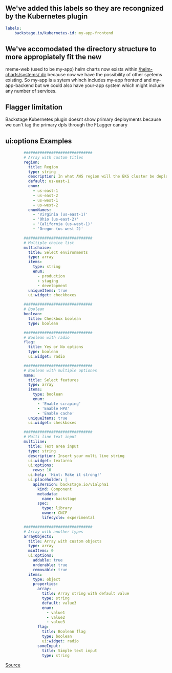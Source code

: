 ## We've added this labels so they are recongnized by the Kubernetes plugin 
```yaml
labels:
    backstage.io/kubernetes-id: my-app-frontend
```

## We've accomodated the directory structure to more appropiately fit the new 
meme-web (used to be my-app) helm charts now exists within [/helm-charts/systems/ dir](/helm-charts/systems/) because now we have the possibility of other syetems existing.
So my-app is a sytem whinch includes my-app frontend  and my-app-backend but we could also have your-app system which might include any number of services.

## Flagger limitation
Backstage Kubernetes plugin doesnt show primary deployments because we can't tag the primary dpls through the FLagger canary


## ui:options Examples
```yaml
        ##############################
        # Array with custom titles
        region:
          title: Region
          type: string
          description: In what AWS region will the EKS cluster be deployed.
          default: us-east-1
          enum:
            - us-east-1
            - us-east-2
            - us-west-1
            - us-west-2
          enumNames:
            - 'Virginia (us-east-1)'
            - 'Ohio (us-east-2)'
            - 'California (us-west-1)'
            - 'Oregon (us-west-2)'

        ##############################
        # Multiple choice list
        multichoice:
          title: Select environments
          type: array
          items:
            type: string
            enum:
              - production
              - staging
              - development
          uniqueItems: true
          ui:widget: checkboxes

        ##############################
        # Boolean
        boolean:
          title: Checkbox boolean
          type: boolean

        ##############################
        # Boolean with radio
        flag:
          title: Yes or No options
          type: boolean
          ui:widget: radio

        ##############################
        # Boolean with multiple optiones
        name:
          title: Select features
          type: array
          items:
            type: boolean
            enum:
              - 'Enable scraping'
              - 'Enable HPA'
              - 'Enable cache'
          uniqueItems: true
          ui:widget: checkboxes

        ##############################
        # Multi line text input
        multiline:
          title: Text area input
          type: string
          description: Insert your multi line string
          ui:widget: textarea
          ui:options:
            rows: 10
          ui:help: 'Hint: Make it strong!'
          ui:placeholder: |
            apiVersion: backstage.io/v1alpha1
              kind: Component
              metadata:
                name: backstage
              spec:
                type: library
                owner: CNCF
                lifecycle: experimental

        ##############################
        # Array with another types
        arrayObjects:
          title: Array with custom objects
          type: array
          minItems: 0
          ui:options:
            addable: true
            orderable: true
            removable: true
          items:
            type: object
            properties:
              array:
                title: Array string with default value
                type: string
                default: value3
                enum:
                  - value1
                  - value2
                  - value3
              flag:
                title: Boolean flag
                type: boolean
                ui:widget: radio
              someInput:
                title: Simple text input
                type: string
```
[Source](https://backstage.io/docs/features/software-templates/ui-options-examples/)

<!-- Writing scaffolder templates
https://backstage.io/docs/features/software-templates/ui-options-examples/

Input Examples
https://backstage.io/docs/features/software-templates/input-examples -->